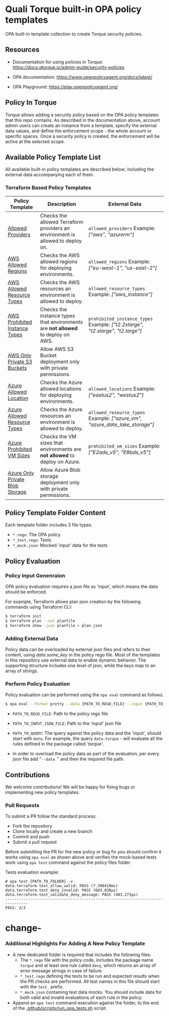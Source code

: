 # Quali Torque built-in OPA policy templates

OPA built-in template collection to create Torque security policies.

## Resources

* Documentation for using policies in Torque: https://docs.qtorque.io/admin-guide/security-policies

* OPA documentation: https://www.openpolicyagent.org/docs/latest/

* OPA Playground: https://play.openpolicyagent.org/

## Policy In Torque

Torque allows adding a security policy based on the OPA policy templates that this repo contains. As described in the documentation above, account admin users can create an instance from a template, specify the external data values, and define the enforcement scope - the whole account or specific spaces.
Once a security policy is created, the enforcement will be active at the selected scope.

## Available Policy Template List

All available built-in policy templates are described below; including the external data accompanying each of them.

### Terraform Based Policy Templates
| Policy Template | Description | External Data |
| --------------- | ----------- | ------------- |
| [Allowed Providers](https://github.com/QualiTorque/opa/blob/main/terraform/allowed_providers/allowed_providers.rego) | Checks the allowed Terraform providers an environment is allowed to deploy on. | `allowed_providers`  Example: *["aws", "azurerm"]* |
| [AWS Allowed Regions](https://github.com/QualiTorque/opa/blob/main/terraform/aws/allowed_regions/allowed_regions.rego) | Checks the AWS allowed regions for deploying environments. | `allowed_regions`  Example: *["eu-west-1", "us-east-2"]* |
| [AWS Allowed Resource Types](https://github.com/QualiTorque/opa/blob/main/terraform/aws/allowed_resource_types/allowed_resource_types.rego) | Checks the AWS resources an environment is allowed to deploy. | `allowed_resource_types`  Example: *["aws_instance"]* |
| [AWS Prohibited Instance Types](https://github.com/QualiTorque/opa/blob/main/terraform/aws/prohibited_instance_types/prohibited_instance_types.rego) | Checks the instance types that environments are **not allowed** to deploy on AWS. | `prohibited_instance_types`  Example: *["t2.2xlarge", "t2.xlarge", "t2.large"]* |
| [AWS Only Private S3 Buckets](https://github.com/QualiTorque/opa/blob/main/terraform/aws/only_private_S3_buckets/only_private_S3_buckets.rego) | Allow AWS S3 Bucket deployment only with private permissions. | |
| [Azure Allowed Location](https://github.com/QualiTorque/opa/blob/main/terraform/azure/allowed_locations/allowed_locations.rego) | Checks the Azure allowed locations for deploying environments. | `allowed_locations`  Example: *["eastus2", "westus2"]* |
| [Azure Allowed Resource Types](https://github.com/QualiTorque/opa/blob/main/terraform/azure/allowed_resource_types/allowed_resource_types.rego) | Checks the Azure resources an environment is allowed to deploy. | `allowed_resource_types`  Example: *["azure_vm", "azure_date_lake_storage"]* |
| [Azure Prohibited VM Sizes](https://github.com/QualiTorque/opa/blob/main/terraform/aws_prohibited_instance_types/aws_prohibited_instance_types.rego) | Checks the VM sizes that environments are **not allowed** to deploy on Azure. | `prohibited_vm_sizes`  Example: *["E2ads_v5", "E8bds_v5"]* |
| [Azure Only Private Blob Storage](https://github.com/QualiTorque/opa/blob/main/terraform/azure/only_private_blob_storage/only_private_blob_storage.rego) | Allow Azure Blob storage deployment only with private permissions. | |

## Policy Template Folder Content

Each template folder includes 3 file types.

- `*.rego`: The OPA policy
- `*_test.rego`: Tests 
- `*_mock.json`: Mocked 'input' data for the tests

## Policy Evaluation

### Policy Input Genenraion

OPA policy evaluation requires a json file as 'input', which means the data should be enforced.

For example, Terraform allows plan json creation by the following commands using Terraform CLI:
```bash
$ terraform init
$ terraform plan --out planfile
$ terraform show -json planfile > plan.json
```

### Adding External Data

Policy data can be overloaded by external json files and refers to their content, using *data.some_key* in the policy rego file.
Most of the templates in this repository use external data to enable dynamic behavior. The supporting structure includes one level of json, while the keys map to an array of strings.

### Perform Policy Evaluation
Policy evaluation can be performed using the `opa eval` command as follows.

```bash
$ opa eval --format pretty --data {PATH_TO_REGO_FILE} --input {PATH_TO_INPUT_JSON_FILE} {PATH_TO_QUERY}
```

- `PATH_TO_REGO_FILE`: Path to the policy rego file
- `PATH_TO_INPUT_JSON_FILE`: Path to the 'input' json file
- `PATH_TO_QUERY`: The query against the policy data and the 'input', should start with `data`. For example, the query `data.torque` - will evaluate all the rules defined in the package called *'torque'*.

- In order to overload the policy data as part of the evaluation, per every json file add "`--data `" and then the required file path.

## Contributions

We welcome contributions!
We will be happy for fixing bugs or implementing new policy templates.

### Pull Requests

To submit a PR follow the standard process:

* Fork the repository
* Clone locally and create a new branch
* Commit and push
* Submit a pull request

Before submitting the PR for the new policy or bug fix you should confirm it works using `opa eval` as shown above and verifies the mock-based tests work using `opa test` command against the policy files folder.

Tests evaluation example:

```
# opa test {PATH_TO_FOLDER} -v
data.terraform.test_allow_valid: PASS (7.390419ms)
data.terraform.test_deny_invalid: PASS (603.838µs)
data.terraform.test_validate_deny_message: PASS (483.273µs)
--------------------------------------------------------------------------------
PASS: 3/3
```
# change- 
### Additional Highlights For Adding A New Policy Template
* A new dedicated folder is required that includes the following files:
    * The `*.rego` file with the policy code, includes the package name `torque`  and at least one rule called `deny`, which returns an array of error message strings in case of failure.
    * `*_test.rego` defining the tests to be run and expected results when the PR checks are performed. All test names in this file should start with the `test_` prefix.
    * `*_mock.json` containing test data mocks. You should include data for both valid and invalid evaluations of each rule in the policy.
* Append an `opa test` command execution against the folder, to the end of the [.github/scripts/run_opa_tests.sh](https://github.com/QualiTorque/opa/blob/main/.github/scripts/run_opa_tests.sh) script.
